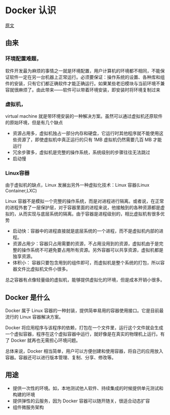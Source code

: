 # Docker 认识

[原文](http://www.ruanyifeng.com/blog/2018/02/docker-tutorial.html)

## 由来

### **环境配置难题**，

软件开发最为麻烦的事情之一就是环境配置，用户计算机的环境都不相同，不能保证软件一定在另一台机器上正常运行。必须要保证：操作系统的设置、各种库和组件的安装，只有它们都正确软件才能正确运行。如果某些老旧模块与当前环境不兼容就很麻烦了。由此带来——软件可以带着环境安装，即安装时将环境复制过来
### **虚拟机**，

virtual machine 就是带环境安装的一种解决方案。虽然可以通过虚拟机还原软件的原始环境，但是有几个缺点
- 资源占用多，虚拟机独占一部分内存和硬盘，它运行时其他程序就不能使用这些资源了，即使虚拟机中真正运行的只有 1MB 虚拟机仍然需要几百 MB 才能运行
- 冗余步骤多，虚拟机是完整的操作系统，系统级别的步骤往往无法跳过
- 启动慢

### **Linux**容器

由于虚拟机的缺点，Linux 发展出另外一种虚拟化技术：Linux 容器(Linux Container,LXC)

Linux 容器不是模拟一个完整的操作系统，而是对进程进行隔离。或者说，在正常的进程外套了一层保护层，对于容器里面的进程来说，他接触到的各种资源都是虚拟的，从而实现与底层系统的隔离。由于容器是进程级别的，相比虚拟机有很多优势

- 启动快：容器中的进程直接就是底层系统的一个进程，而不是虚拟机内部的进程。
- 资源占用少：容器只占用需要的资源，不占用没用到的资源，虚拟机由于是完整的操作系统不可避免要占用所有资源。另外容器可以共享资源，虚拟机都是独享资源。
- 体积小： 容器只要包含用到的组件即可，而虚拟机是整个系统的打包，所以容器文件比虚拟机文件小很多。

总之容器有点像轻量级的虚拟机，能够提供虚拟化的环境，但是成本开销小很多。

## Docker 是什么

Docker 属于 Linux 容器的一种封装，提供简单易用的容器使用接口。它是目前最流行的 Linux 容器解决方案。

Docker 将应用程序与该程序的依赖，打包在一个文件里，运行这个文件就会生成一个虚拟容器，程序在这个虚拟容器中运行，就好像是在真实的物理机上运行。有了 Docker 就再也无需担心环境问题。

总体来说，Docker 相当简单，用户可以方便创建和使用容器，将自己的应用放入容器。容器还可以进行版本管理、复制、分享、修改等。

## 用途

- 提供一次性的环境。如，本地测试他人软件、持续集成的时候提供单元测试和构建的环境
- 提供弹性的云服务，因为 Docker 容器可以随开随关，很适合动态扩容
- 组件微服务架构